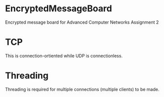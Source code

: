# EncryptedMessageBoard
Encrypted message board for Advanced Computer Networks Assignment 2

# TCP
This is connection-ortiented while UDP is connectionless. 

# Threading
Threading is required for multiple connections (multiple clients) to be made.
